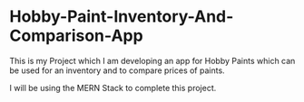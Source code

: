 # Hobby-Paint-Inventory-And-Comparison-App
This is my Project which I am developing an app for Hobby Paints which can be used for an inventory and to compare prices of paints.

I will be using the MERN Stack to complete this project.
